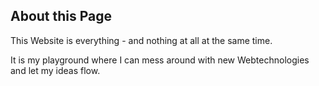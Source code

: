 ## About this Page

This Website is everything - and nothing at all at the same time.

It is my playground where I can mess around with new Webtechnologies and let my ideas flow.
